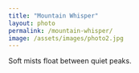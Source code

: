 ```yaml
---
title: "Mountain Whisper"
layout: photo
permalink: /mountain-whisper/
image: /assets/images/photo2.jpg
---
```


Soft mists float between quiet peaks.
